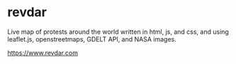 # revdar
Live map of protests around the world written in html, js, and css, and using leaflet.js, openstreetmaps, GDELT API, and NASA images.

https://www.revdar.com
